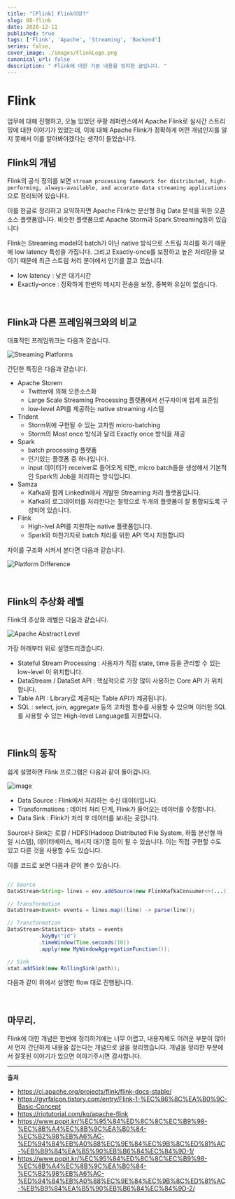```yaml
---
title: "[Flink] Flink이란?"
slug: 00-flink
date: 2020-12-11
published: true
tags: ['Flink', 'Apache', 'Streaming', 'Backend']
series: false,
cover_image: ./images/FlinkLogo.png
canonical_url: false
description: " Flink에 대한 기본 내용을 정리한 글입니다. "
---
```


# Flink

업무에 대해 진행하고, 오늘 있었던 쿠팡 레퍼런스에서 Apache Flink로 실시간 스트리밍에 대한 이야기가 있었는데, 이에 대해 Apache Flink가 정확하게 어떤 개념인지를 알지 못해서 이를 알아봐야겠다는 생각이 들었습니다.

## Flink의 개념

Flink의 공식 정의를 보면 `stream processing famework for distributed, high-performing, always-available, and accurate data streaming applications` 으로 정리되어 있습니다.

이를 한글로 정리하고 요약하자면 Apache Flink는 분산형 Big Data 분석을 위한 오픈소스 플랫폼입니다. 비슷한 플랫폼으로 Apache Storm과 Spark Streaming등이 있습니다

Flink는 Streaming model이 batch가 아닌 native 방식으로 스트림 처리를 하기 때문에 low latency 특성을 가집니다. 그리고 Exactly-once를 보장하고 높은 처리량을 보이기 때문에 최근 스트림 처리 분야에서 인기를 끌고 있습니다.

- low latency : 낮은 대기시간
- Exactly-once : 정확하게 한번의 메시지 전송을 보장, 중복와 유실이 없습니다.

<br/>

## Flink과 다른 프레임워크와의 비교

대표적인 프레임워크는 다음과 같습니다.

![Streaming Platforms](https://user-images.githubusercontent.com/42582516/101909427-cfdd8580-3c00-11eb-9fb9-602c73229f5e.png)

간단한 특징은 다음과 같습니다.

- Apache Storem
  - Twitter에 의해 오픈소스화
  - Large Scale Streaming Processing 플랫폼에서 선구자이며 업계 표준임
  - low-level API를 제공하는 native streaming 시스템
- Trident
  - Storm위에 구현될 수 있는 고차원 micro-batching
  - Storm의 Most once 방식과 달리 Exactly once 방식을 제공
- Spark
  - batch processing 플랫폼
  - 인기있는 플랫폼 중 하나입니다.
  - input 데이터가 receiver로 들어오게 되면, micro batch들을 생성해서 기본적인 Spark의 Job을 처리하는 방식입니다.
- Samza
  - Kafka와 함께 LinkedIn에서 개발한 Streaming 처리 플랫폼입니다.
  - Kafka의 로그데이터를 처리한다는 철학으로 두개의 플랫폼이 잘 통합되도록 구성되어 있습니다.
- Flink
  - High-lvel API를 지원하는 native 플랫폼입니다.
  - Spark와 마찬가지로 batch 처리를 위한 API 역시 지원합니다

차이를 구조화 시켜서 본다면 다음과 같습니다.

![Platform Difference](https://user-images.githubusercontent.com/42582516/101910334-1c759080-3c02-11eb-9b48-0fc440c2f304.png)

<br/>

## Flink의 추상화 레벨

Flink의 추상화 레벨은 다음과 같습니다.

![Apache Abstract Level](https://user-images.githubusercontent.com/42582516/101910378-32835100-3c02-11eb-93be-d73a1b52547f.png)

가장 아래부터 위로 설명드리겠습니다.
- Stateful Stream Processing : 사용자가 직접 state, time 등을 관리할 수 있는 low-level 이 위치합니다.
- DataStream / DataSet API : 핵심적으로 가장 많이 사용하는 Core API 가 위치합니다.
- Table API : Library로 제공되는 Table API가 제공됩니다.
- SQL : select, join, aggregate 등의 고차원 함수를 사용할 수 있으며 이러한 SQL를 사용할 수 있는 High-level Language를 지원합니다.

<br/>

## Flink의 동작

쉽게 설명하면 Flink 프로그램은 다음과 같이 돌아갑니다.

![image](https://user-images.githubusercontent.com/42582516/101910900-f7cde880-3c02-11eb-95ac-2cacc8435593.png)

- Data Source : Flink에서 처리하는 수신 데이터입니다.
- Transformations : 데이터 처리 단계, Flink가 들어오는 데이터를 수정합니다.
- Data Sink : Flink가 처리 후 데이터를 보내는 곳입니다.

Source나 Sink는 로컬 / HDFS(Hadoop Distributed File System, 하둡 분산형 파일 시스템), 데이터베이스, 메시지 대기열 등이 될 수 있습니다. 이는 직접 구현할 수도 있고 다른 것을 사용할 수도 있습니다.

이를 코드로 보면 다음과 같이 볼수 있습니다.

```java

// Source
DataStream<String> lines = env.addSource(new FlinkKafkaConsumer<>(...));

// Transformation
DataStream<Event> events = lines.map((line) -> parse(line));

// Transformation
DataStream<Statistics> stats = events
          .keyBy("id")
          .timeWindow(Time.seconds(10))
          .apply(new MyWindowAggregationFunction());

// Sink
stat.addSink(new RollingSink(path));

```

다음과 같이 위에서 설명한 flow 대로 진행됩니다.

<br/>

## 마무리.

Flink에 대한 개념은 한번에 정리하기에는 너무 어렵고, 내용자체도 어려운 부분이 많아서 먼저 간단하게 내용을 잡는다는 개념으로 글을 정리했습니다. 개념을 정리한 부분에서 잘못된 이야기가 있으면 이야기주시면 감사합니다.


---
**출처**
- https://ci.apache.org/projects/flink/flink-docs-stable/
- https://gyrfalcon.tistory.com/entry/Flink-1-%EC%86%8C%EA%B0%9C-Basic-Concept
- https://riptutorial.com/ko/apache-flink
- https://www.popit.kr/%EC%95%84%ED%8C%8C%EC%B9%98-%EC%8B%A4%EC%8B%9C%EA%B0%84-%EC%B2%98%EB%A6%AC-%ED%94%84%EB%A0%88%EC%9E%84%EC%9B%8C%ED%81%AC-%EB%B9%84%EA%B5%90%EB%B6%84%EC%84%9D-1/
- https://www.popit.kr/%EC%95%84%ED%8C%8C%EC%B9%98-%EC%8B%A4%EC%8B%9C%EA%B0%84-%EC%B2%98%EB%A6%AC-%ED%94%84%EB%A0%88%EC%9E%84%EC%9B%8C%ED%81%AC-%EB%B9%84%EA%B5%90%EB%B6%84%EC%84%9D-2/
